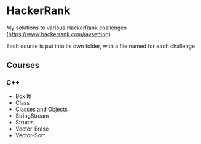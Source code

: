 # HackerRank
My solutions to various HackerRank challenges (https://www.hackerrank.com/jaysetting)

Each course is put into its own folder, with a file named for each challenge

## Courses
### C++
- Box It!
- Class
- Classes and Objects
- StringStream
- Structs
- Vector-Erase
- Vector-Sort
